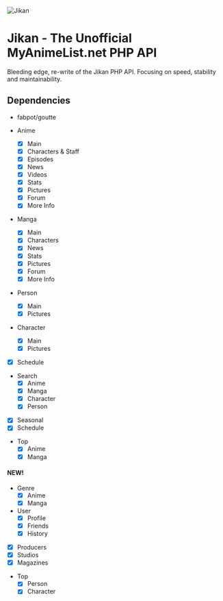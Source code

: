 ![Jikan](http://i.imgur.com/ctoJ3Jp.png)

# Jikan - The Unofficial MyAnimeList.net PHP API
Bleeding edge, re-write of the Jikan PHP API. Focusing on speed, stability and maintainability.

## Dependencies
- fabpot/goutte


- Anime
	- [X] Main
	- [X] Characters & Staff
	- [X] Episodes
	- [X] News
	- [X] Videos
	- [X] Stats
	- [X] Pictures
	- [X] Forum
	- [X] More Info
- Manga
	- [X] Main
	- [X] Characters
	- [X] News
	- [X] Stats
	- [X] Pictures
	- [X] Forum
	- [X] More Info
- Person
	- [X] Main
	- [X] Pictures
- Character
	- [X] Main
	- [X] Pictures
- [X] Schedule
- Search
	- [X] Anime
	- [X] Manga
	- [X] Character
	- [X] Person
- [X] Seasonal
- [X] Schedule
- Top
    - [X] Anime
    - [X] Manga

#### NEW!
- Genre
    - [X] Anime
    - [X] Manga
- User
    - [X] Profile
    - [X] Friends
    - [X] History
- [X] Producers
- [X] Studios
- [X] Magazines
- Top
    - [X] Person
    - [X] Character
